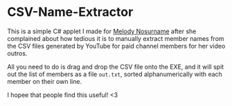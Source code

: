 # CSV-Name-Extractor
This is a simple C# applet I made for [Melody Nosurname](https://www.youtube.com/MelodyNosurname) after she complained about how tedious it is to manually extract member names from the CSV files generated by YouTube for paid channel members for her video outros.

All you need to do is drag and drop the CSV file onto the EXE, and it will spit out the list of members as a file `out.txt`, sorted alphanumerically with each member on their own line.

I hopee that people find this useful! <3
